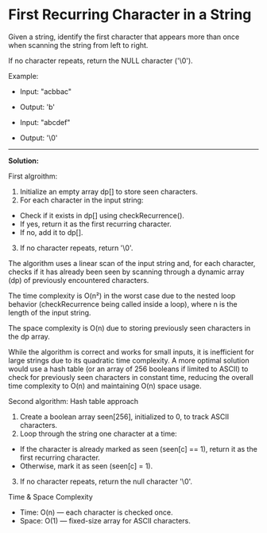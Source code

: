 # First Recurring Character in a String

Given a string, identify the first character that appears more than once when scanning the string from left to right. 

If no character repeats, return the NULL character ('\0').

Example:

- Input: "acbbac"
- Output: 'b'

- Input: "abcdef"
- Output: '\0'

---

**Solution:**

First algroithm:

1. Initialize an empty array dp[] to store seen characters.
2. For each character in the input string:
- Check if it exists in dp[] using checkRecurrence().
- If yes, return it as the first recurring character.
- If no, add it to dp[].
3. If no character repeats, return '\0'.

The algorithm uses a linear scan of the input string and, for each character, checks if it has already been seen by scanning through a dynamic array (dp) of previously encountered characters. 

The time complexity is O(n²) in the worst case due to the nested loop behavior (checkRecurrence being called inside a loop), where n is the length of the input string. 

The space complexity is O(n) due to storing previously seen characters in the dp array.

While the algorithm is correct and works for small inputs, it is inefficient for large strings due to its quadratic time complexity. A more optimal solution would use a hash table (or an array of 256 booleans if limited to ASCII) to check for previously seen characters in constant time, reducing the overall time complexity to O(n) and maintaining O(n) space usage.


Second algorithm: Hash table approach

1. Create a boolean array seen[256], initialized to 0, to track ASCII characters.
2. Loop through the string one character at a time:
- If the character is already marked as seen (seen[c] == 1), return it as the first recurring character.
- Otherwise, mark it as seen (seen[c] = 1).
3. If no character repeats, return the null character '\0'.

Time & Space Complexity

* Time: O(n) — each character is checked once.
* Space: O(1) — fixed-size array for ASCII characters.